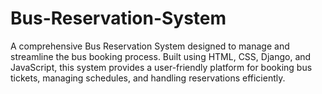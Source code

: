 # Bus-Reservation-System
A comprehensive Bus Reservation System designed to manage and streamline the bus booking process. Built using HTML, CSS, Django, and JavaScript, this system provides a user-friendly platform for booking bus tickets, managing schedules, and handling reservations efficiently.
